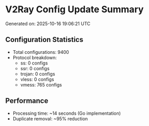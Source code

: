# V2Ray Config Update Summary
Generated on: 2025-10-16 19:06:21 UTC

## Configuration Statistics
- Total configurations: 9400
- Protocol breakdown:
  - ss: 0 configs
  - ssr: 0 configs
  - trojan: 0 configs
  - vless: 0 configs
  - vmess: 765 configs

## Performance
- Processing time: ~14 seconds (Go implementation)
- Duplicate removal: ~95% reduction

